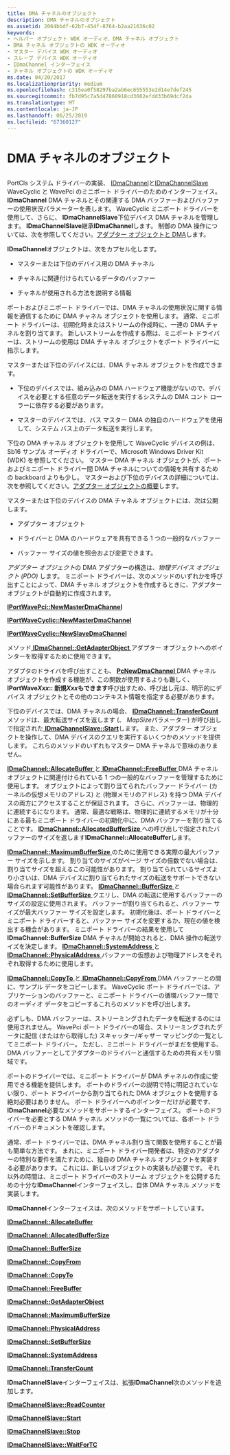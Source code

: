 ```yaml
---
title: DMA チャネルのオブジェクト
description: DMA チャネルのオブジェクト
ms.assetid: 2064bbdf-62b7-454f-8764-b2aa21636c02
keywords:
- ヘルパー オブジェクト WDK オーディオ、DMA チャネル オブジェクト
- DMA チャネル オブジェクトの WDK オーディオ
- マスター デバイス WDK オーディオ
- スレーブ デバイス WDK オーディオ
- IDmaChannel インターフェイス
- チャネル オブジェクトの WDK オーディオ
ms.date: 04/20/2017
ms.localizationpriority: medium
ms.openlocfilehash: c315ea0f58297ba2ab6ec655553e2d14e7def245
ms.sourcegitcommit: fb7d95c7a5d47860918cd3602efdd33b69dcf2da
ms.translationtype: MT
ms.contentlocale: ja-JP
ms.lasthandoff: 06/25/2019
ms.locfileid: "67360127"
---
```

# <a name="dma-channel-objects"></a>DMA チャネルのオブジェクト


## <span id="dma_channel_objects"></span><span id="DMA_CHANNEL_OBJECTS"></span>


PortCls システム ドライバーの実装、 [IDmaChannel](https://docs.microsoft.com/windows-hardware/drivers/ddi/content/portcls/nn-portcls-idmachannel)と[IDmaChannelSlave](https://docs.microsoft.com/windows-hardware/drivers/ddi/content/portcls/nn-portcls-idmachannelslave) WaveCyclic と WavePci のミニポート ドライバーのためのインターフェイス。 **IDmaChannel** DMA チャネルとその関連する DMA バッファーおよびバッファーの使用状況パラメーターを表します。 WaveCyclic ミニポート ドライバーを使用して、さらに、 **IDmaChannelSlave**下位デバイス DMA チャネルを管理します。 **IDmaChannelSlave**継承**IDmaChannel**します。 制御の DMA 操作については、次を参照してください。[アダプター オブジェクトと DMA](https://docs.microsoft.com/windows-hardware/drivers/kernel/adapter-objects-and-dma)します。

**IDmaChannel**オブジェクトは、次をカプセル化します。

-   マスターまたは下位のデバイス用の DMA チャネル

-   チャネルに関連付けられているデータのバッファー

-   チャネルが使用される方法を説明する情報

ポートおよびミニポート ドライバーでは、DMA チャネルの使用状況に関する情報を通信するために DMA チャネル オブジェクトを使用します。 通常、ミニポート ドライバーは、初期化時またはストリームの作成時に、一連の DMA チャネルを割り当てます。 新しいストリームを作成する際は、ミニポート ドライバーは、ストリームの使用は DMA チャネル オブジェクトをポート ドライバーに指示します。

マスターまたは下位のデバイスには、DMA チャネル オブジェクトを作成できます。

-   下位のデバイスでは、組み込みの DMA ハードウェア機能がないので、デバイスを必要とする任意のデータ転送を実行するシステムの DMA コント ローラーに依存する必要があります。

-   マスターのデバイスでは、バス マスター DMA の独自のハードウェアを使用して、システム バス上のデータ転送を実行します。

下位の DMA チャネル オブジェクトを使用して WaveCyclic デバイスの例は、Sb16 サンプル オーディオ ドライバーで、Microsoft Windows Driver Kit (WDK) を参照してください。 マスター DMA チャネル オブジェクトが、ポートおよびミニポート ドライバー間 DMA チャネルについての情報を共有するための backboard よりも少し。 マスターおよび下位のデバイスの詳細については、次を参照してください。[アダプター オブジェクトの概要](https://docs.microsoft.com/windows-hardware/drivers/kernel/introduction-to-adapter-objects)します。

マスターまたは下位のデバイスの DMA チャネル オブジェクトには、次は公開します。

-   アダプター オブジェクト

-   ドライバーと DMA のハードウェアを共有できる 1 つの一般的なバッファー

-   バッファー サイズの値を照会および変更できます。

*アダプター オブジェクト*の DMA アダプターの構造は、*物理デバイス オブジェクト (PDO)* します。 ミニポート ドライバーは、次のメソッドのいずれかを呼び出すことによって、DMA チャネル オブジェクトを作成するときに、アダプター オブジェクトが自動的に作成されます。

[**IPortWavePci::NewMasterDmaChannel**](https://docs.microsoft.com/windows-hardware/drivers/ddi/content/portcls/nf-portcls-iportwavepci-newmasterdmachannel)

[**IPortWaveCyclic::NewMasterDmaChannel**](https://docs.microsoft.com/windows-hardware/drivers/ddi/content/portcls/nf-portcls-iportwavecyclic-newmasterdmachannel)

[**IPortWaveCyclic::NewSlaveDmaChannel**](https://docs.microsoft.com/windows-hardware/drivers/ddi/content/portcls/nf-portcls-iportwavecyclic-newslavedmachannel)

メソッド[ **IDmaChannel::GetAdapterObject** ](https://docs.microsoft.com/windows-hardware/drivers/ddi/content/portcls/nf-portcls-idmachannel-getadapterobject)アダプター オブジェクトへのポインターを取得するために使用できます。

アダプタのドライバを呼び出すことも、 [ **PcNewDmaChannel** ](https://docs.microsoft.com/windows-hardware/drivers/ddi/content/portcls/nf-portcls-pcnewdmachannel) DMA チャネル オブジェクトを作成する機能が、この関数が使用するよりも難しく、 **IPortWave*Xxx*:: 新規*Xxx*もできます**呼び出すため、呼び出し元は、明示的にデバイス オブジェクトとその他のコンテキスト情報を指定する必要があります。

下位のデバイスでは、DMA チャネルの場合、 [ **IDmaChannel::TransferCount** ](https://docs.microsoft.com/windows-hardware/drivers/ddi/content/portcls/nf-portcls-idmachannel-transfercount)メソッドは、最大転送サイズを返します (、 *MapSize*パラメーター) が呼び出しで指定された[ **IDmaChannelSlave::Start**](https://docs.microsoft.com/windows-hardware/drivers/ddi/content/portcls/nf-portcls-idmachannelslave-start)します。 また、アダプター オブジェクトを操作して、DMA デバイスのクエリを実行するいくつかのメソッドを提供します。 これらのメソッドのいずれもマスター DMA チャネルで意味のありません。

[**IDmaChannel::AllocateBuffer** ](https://docs.microsoft.com/windows-hardware/drivers/ddi/content/portcls/nf-portcls-idmachannel-allocatebuffer)と[ **IDmaChannel::FreeBuffer** ](https://docs.microsoft.com/windows-hardware/drivers/ddi/content/portcls/nf-portcls-idmachannel-freebuffer) DMA チャネル オブジェクトに関連付けられている 1 つの一般的なバッファーを管理するために使用します。 オブジェクトによって割り当てられたバッファー ドライバー (カーネルの仮想メモリのアドレス) と (物理メモリのアドレス) を持つ DMA デバイスの両方にアクセスすることが保証されます。 さらに、バッファーは、物理的に連続するになります。 通常、最適な戦略は、物理的に連続するメモリが十分にある最もミニポート ドライバーの初期化中に、DMA バッファーを割り当てることです。 [**IDmaChannel::AllocatedBufferSize** ](https://docs.microsoft.com/windows-hardware/drivers/ddi/content/portcls/nf-portcls-idmachannel-allocatedbuffersize)への呼び出しで指定されたバッファーのサイズを返します**IDmaChannel::AllocateBuffer**します。

[**IDmaChannel::MaximumBufferSize** ](https://docs.microsoft.com/windows-hardware/drivers/ddi/content/portcls/nf-portcls-idmachannel-maximumbuffersize)のために使用できる実際の最大バッファー サイズを示します。 割り当てのサイズがページ サイズの倍数でない場合は、割り当てサイズを超えるこの可能性があります。 割り当てられているサイズより小さいは、DMA デバイスに割り当てられたサイズの転送をサポートできない場合られます可能性があります。 [**IDmaChannel::BufferSize** ](https://docs.microsoft.com/windows-hardware/drivers/ddi/content/portcls/nf-portcls-idmachannel-buffersize)と[ **IDmaChannel::SetBufferSize** ](https://docs.microsoft.com/windows-hardware/drivers/ddi/content/portcls/nf-portcls-idmachannel-setbuffersize)クエリし、DMA の転送に使用するバッファーのサイズの設定に使用されます。 バッファーが割り当てられると、バッファー サイズが最大バッファー サイズを設定します。 初期化後は、ポート ドライバーとミニポート ドライバーすると、バッファー サイズを変更するか、現在の値を検出する機会があります。 ミニポート ドライバーの結果を使用して**IDmaChannel::BufferSize** DMA チャネルが開始されると、DMA 操作の転送サイズを決定します。 [**IDmaChannel::SystemAddress** ](https://docs.microsoft.com/windows-hardware/drivers/ddi/content/portcls/nf-portcls-idmachannel-systemaddress)と[ **IDmaChannel::PhysicalAddress** ](https://docs.microsoft.com/windows-hardware/drivers/ddi/content/portcls/nf-portcls-idmachannel-physicaladdress)バッファーの仮想および物理アドレスをそれぞれ取得するために使用します。

[**IDmaChannel::CopyTo** ](https://docs.microsoft.com/windows-hardware/drivers/ddi/content/portcls/nf-portcls-idmachannel-copyto)と[ **IDmaChannel::CopyFrom** ](https://docs.microsoft.com/windows-hardware/drivers/ddi/content/portcls/nf-portcls-idmachannel-copyfrom) DMA バッファーとの間に、サンプル データをコピーします。 WaveCyclic ポート ドライバーでは、アプリケーションのバッファーと、ミニポート ドライバーの循環バッファー間でのオーディオ データをコピーするこれらのメソッドを呼び出します。

必ずしも、DMA バッファーは、ストリーミングされたデータを転送するのには使用されません。 WavePci ポート ドライバーの場合、ストリーミングされたデータに配信 (またはから取得した) スキャッター/ギャザー マッピングの一覧としてミニポート ドライバー。 ただし、ミニポート ドライバーがまだを使用する、DMA バッファーとしてアダプターのドライバーと通信するための共有メモリ領域です。

ポートのドライバーでは、ミニポート ドライバーが DMA チャネルの作成に使用できる機能を提供します。 ポートのドライバーの説明で特に明記されていない限り、ポート ドライバーから割り当てられた DMA オブジェクトを使用する絶対必要はありません。 ポート ドライバーへのポインターだけが必要です、 **IDmaChannel**必要なメソッドをサポートするインターフェイス。 ポートのドライバーを必要とする DMA チャネル メソッドの一覧については、各ポート ドライバーのドキュメントを確認します。

通常、ポート ドライバーでは、DMA チャネル割り当て関数を使用することが最も簡単な方法です。 まれに、ミニポート ドライバー開発者は、特定のアダプターの特別な要件を満たすために、独自の DMA チャネル オブジェクトを実装する必要があります。 これには、新しいオブジェクトの実装もが必要です。 それ以外の時間は、ミニポート ドライバーのストリーム オブジェクトを公開するための十分な**IDmaChannel**インターフェイスし、自体 DMA チャネル メソッドを実装します。

**IDmaChannel**インターフェイスは、次のメソッドをサポートしています。

[**IDmaChannel::AllocateBuffer**](https://docs.microsoft.com/windows-hardware/drivers/ddi/content/portcls/nf-portcls-idmachannel-allocatebuffer)

[**IDmaChannel::AllocatedBufferSize**](https://docs.microsoft.com/windows-hardware/drivers/ddi/content/portcls/nf-portcls-idmachannel-allocatedbuffersize)

[**IDmaChannel::BufferSize**](https://docs.microsoft.com/windows-hardware/drivers/ddi/content/portcls/nf-portcls-idmachannel-buffersize)

[**IDmaChannel::CopyFrom**](https://docs.microsoft.com/windows-hardware/drivers/ddi/content/portcls/nf-portcls-idmachannel-copyfrom)

[**IDmaChannel::CopyTo**](https://docs.microsoft.com/windows-hardware/drivers/ddi/content/portcls/nf-portcls-idmachannel-copyto)

[**IDmaChannel::FreeBuffer**](https://docs.microsoft.com/windows-hardware/drivers/ddi/content/portcls/nf-portcls-idmachannel-freebuffer)

[**IDmaChannel::GetAdapterObject**](https://docs.microsoft.com/windows-hardware/drivers/ddi/content/portcls/nf-portcls-idmachannel-getadapterobject)

[**IDmaChannel::MaximumBufferSize**](https://docs.microsoft.com/windows-hardware/drivers/ddi/content/portcls/nf-portcls-idmachannel-maximumbuffersize)

[**IDmaChannel::PhysicalAddress**](https://docs.microsoft.com/windows-hardware/drivers/ddi/content/portcls/nf-portcls-idmachannel-physicaladdress)

[**IDmaChannel::SetBufferSize**](https://docs.microsoft.com/windows-hardware/drivers/ddi/content/portcls/nf-portcls-idmachannel-setbuffersize)

[**IDmaChannel::SystemAddress**](https://docs.microsoft.com/windows-hardware/drivers/ddi/content/portcls/nf-portcls-idmachannel-systemaddress)

[**IDmaChannel::TransferCount**](https://docs.microsoft.com/windows-hardware/drivers/ddi/content/portcls/nf-portcls-idmachannel-transfercount)

**IDmaChannelSlave**インターフェイスは、拡張**IDmaChannel**次のメソッドを追加します。

[**IDmaChannelSlave::ReadCounter**](https://docs.microsoft.com/windows-hardware/drivers/ddi/content/portcls/nf-portcls-idmachannelslave-readcounter)

[**IDmaChannelSlave::Start**](https://docs.microsoft.com/windows-hardware/drivers/ddi/content/portcls/nf-portcls-idmachannelslave-start)

[**IDmaChannelSlave::Stop**](https://docs.microsoft.com/windows-hardware/drivers/ddi/content/portcls/nf-portcls-idmachannelslave-stop)

[**IDmaChannelSlave::WaitForTC**](https://docs.microsoft.com/windows-hardware/drivers/ddi/content/portcls/nf-portcls-idmachannelslave-waitfortc)

 

 




